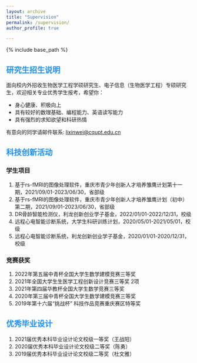 ```yaml
---
layout: archive
title: "Supervision"
permalink: /supervision/
author_profile: true

---
```


{% include base_path %}

## <font color=DodgerBlue>研究生招生说明</font>

面向校内外招收生物医学工程学硕研究生、电子信息（生物医学工程）专硕研究生，欢迎相关专业优秀学生报考，希望你：

- 身心健康、积极向上
- 具有较好的数理基础、编程能力、英语读写能力
- 具有强烈的求知欲望和科研热情

有意向的同学请邮件联系: lixinwei@cqupt.edu.cn

## <font color=DodgerBlue>科技创新活动</font>

### 学生项目

1. 基于rs-fMRI的图像处理软件，重庆市青少年创新人才培养雏鹰计划第十一期，2021/09/01-2023/06/30，省部级
2. 基于rs-fMRI的图像处理软件，重庆市青少年创新人才培养雏鹰计划（初中）第二期，2021/09/01-2023/06/30，省部级
3. DR骨龄智能检测仪，利龙创新创业学子基金，2022/01/01-2022/12/31，校级
4. 远程心电智能诊断系统，大学生科研训练计划，2020/05/01-2021/05/01，校级
5. 远程心电智能诊断系统，利龙创新创业学子基金，2020/01/01-2020/12/31，校级

### 竞赛获奖

1. 2022年第五届中青杯全国大学生数学建模竞赛三等奖
2. 2021年全国大学生生医学工程创新设计竞赛三等奖 2项
3. 2021年第四届华教杯全国大学生数学竞赛三等奖
4. 2020年第三届中青杯全国大学生数学建模竞赛三等奖
5. 2019年第十六届“挑战杯” 科技作品竞赛重庆赛区特等奖

## <font color=DodgerBlue>优秀毕业设计</font>

1. 2021届优秀本科毕业设计论文校级一等奖（王战阳）
2. 2020届优秀本科毕业设计论文校级二等奖（陈勇）
3. 2019届优秀本科毕业设计论文校级二等奖（杜文雅）
